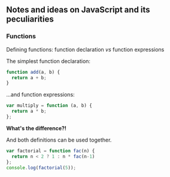 ## Notes and ideas on JavaScript and its peculiarities ##

### Functions

Defining functions: function declaration _vs_ function expressions

The simplest function declaration:

```javascript
function add(a, b) {
  return a + b;
}
```

...and function expressions:

```javascript
var multiply = function (a, b) {
  return a * b;
};
```

__What's the difference?!__

And both definitions can be used together.

```javascript
var factorial = function fac(n) {
  return n < 2 ? 1 : n * fac(n-1)
};
console.log(factorial(5));
```

